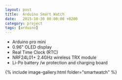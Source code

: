 ```yaml
---
layout: post
title:  Arduino Smart Watch
date:   2015-10-30 00:00:00 +0200
category: project
tags: [arduino]
---
```



* Arduino pro mini
* 0.96" OLED display
* Real Time Clock (RTC)
* NRF24L01+ 2.4GHz wireless TRX module
* Li-Po battery /w protection and charging board

{% include image-gallery.html folder="smartwatch" %}